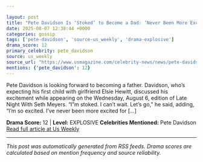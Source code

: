 ```yaml
---

layout: post
title: "Pete Davidson Is ‘Stoked’ to Become a Dad: ‘Never Been More Excited’"""
date: 2025-08-07 12:38:44 +0000
categories: gossip
tags: ['pete-davidson', 'source-us_weekly', 'drama-explosive']
drama_score: 12
primary_celebrity: pete_davidson
source: us_weekly
source_url: "https://www.usmagazine.com/celebrity-news/news/pete-davidson-talks-fatherhood-and-baby-with-elsie-hewitt/"""
mentions: {'pete_davidson': 12}
---
```


Pete Davidson is looking forward to becoming a father. Davidson, who’s expecting his first child with girlfriend Elsie Hewitt, discussed his excitement while appearing on the Wednesday, August 6, edition of Late Night With Seth Meyers. “I”m stoked. I can’t wait. Let’s go,” he said, adding, “I’m so excited. I’ve never been more excited for […]

**Drama Score:** 12 | **Level:** EXPLOSIVE **Celebrities Mentioned:** Pete Davidson [Read full article at Us Weekly](https://www.usmagazine.com/celebrity-news/news/pete-davidson-talks-fatherhood-and-baby-with-elsie-hewitt/)

---

*This post was automatically generated from RSS feeds. Drama scores are calculated based on mention frequency and source reliability.*